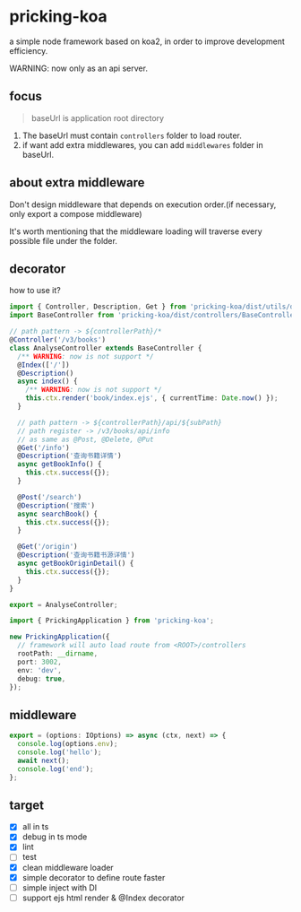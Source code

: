 # pricking-koa <alpha>

a simple node framework based on koa2, in order to improve development efficiency.

WARNING: now only as an api server.

## focus

> baseUrl is application root directory

1. The baseUrl must contain `controllers` folder to load router.
2. if want add extra middlewares, you can add `middlewares` folder in baseUrl.

## about extra middleware

Don't design middleware that depends on execution order.(if necessary, only export a compose middleware)

It's worth mentioning that the middleware loading will traverse every possible file under the folder.

## decorator

how to use it?

```ts
import { Controller, Description, Get } from 'pricking-koa/dist/utils/decorator';
import BaseController from 'pricking-koa/dist/controllers/BaseController';

// path pattern -> ${controllerPath}/*
@Controller('/v3/books')
class AnalyseController extends BaseController {
  /** WARNING: now is not support */
  @Index(['/'])
  @Description()
  async index() {
    /** WARNING: now is not support */
    this.ctx.render('book/index.ejs', { currentTime: Date.now() });
  }

  // path pattern -> ${controllerPath}/api/${subPath}
  // path register -> /v3/books/api/info
  // as same as @Post, @Delete, @Put
  @Get('/info')
  @Description('查询书籍详情')
  async getBookInfo() {
    this.ctx.success({});
  }

  @Post('/search')
  @Description('搜索')
  async searchBook() {
    this.ctx.success({});
  }

  @Get('/origin')
  @Description('查询书籍书源详情')
  async getBookOriginDetail() {
    this.ctx.success({});
  }
}

export = AnalyseController;
```

```ts
import { PrickingApplication } from 'pricking-koa';

new PrickingApplication({
  // framework will auto load route from <ROOT>/controllers
  rootPath: __dirname,
  port: 3002,
  env: 'dev',
  debug: true,
});

```

## middleware
```ts
export = (options: IOptions) => async (ctx, next) => {
  console.log(options.env);
  console.log('hello');
  await next();
  console.log('end');
};
```

## target

- [x] all in ts
- [x] debug in ts mode
- [x] lint
- [ ] test
- [x] clean middleware loader
- [x] simple decorator to define route faster
- [ ] simple inject with DI
- [ ] support ejs html render & @Index decorator
